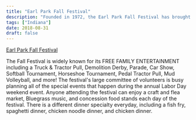 ```yaml
---
title: "Earl Park Fall Festival"
description: "Founded in 1972, the Earl Park Fall Festival has brought the community together through music, camping, sports, games, food, and much more!"
tags: ["Indiana"]
date: 2018-08-31
draft: false
---
```


[Earl Park Fall Festival](https://www.earlparkfestival.com)

The Fall Festival is widely known for its FREE FAMILY ENTERTAINMENT including a Truck & Tractor Pull, Demolition Derby, Parade, Car Show, Softball Tournament, Horseshoe Tournament, Pedal Tractor Pull, Mud Volleyball, and more! The festival's large committee of volunteers is busy planning all of the special events that happen during the annual Labor Day weekend event. Anyone attending the festival can enjoy a craft and flea market, Bluegrass music, and concession food stands each day of the festival. There is a different dinner specialty everyday, including a fish fry, spaghetti dinner, chicken noodle dinner, and chicken dinner.